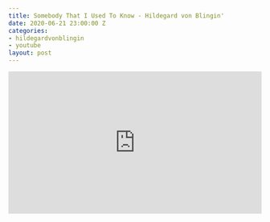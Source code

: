 ```yaml
---
title: Somebody That I Used To Know - Hildegard von Blingin'
date: 2020-06-21 23:00:00 Z
categories:
- hildegardvonblingin
- youtube
layout: post
---
```


<style>.embed-container { position: relative; padding-bottom: 56.25%; height: 0; overflow: hidden; max-width: 100%; } .embed-container iframe, .embed-container object, .embed-container embed { position: absolute; top: 0; left: 0; width: 100%; height: 100%; }</style><div class='embed-container'><iframe src='https://www.youtube.com/embed/Ch1aVmjvYTI' frameborder='0' allowfullscreen></iframe></div>
